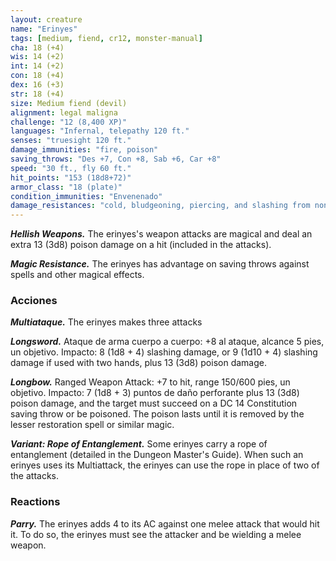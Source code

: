 ```yaml
---
layout: creature
name: "Erinyes"
tags: [medium, fiend, cr12, monster-manual]
cha: 18 (+4)
wis: 14 (+2)
int: 14 (+2)
con: 18 (+4)
dex: 16 (+3)
str: 18 (+4)
size: Medium fiend (devil)
alignment: legal maligna
challenge: "12 (8,400 XP)"
languages: "Infernal, telepathy 120 ft."
senses: "truesight 120 ft."
damage_immunities: "fire, poison"
saving_throws: "Des +7, Con +8, Sab +6, Car +8"
speed: "30 ft., fly 60 ft."
hit_points: "153 (18d8+72)"
armor_class: "18 (plate)"
condition_immunities: "Envenenado"
damage_resistances: "cold, bludgeoning, piercing, and slashing from nonmagical weapons that aren't silvered"
---
```


***Hellish Weapons.*** The erinyes's weapon attacks are magical and deal an extra 13 (3d8) poison damage on a hit (included in the attacks).

***Magic Resistance.*** The erinyes has advantage on saving throws against spells and other magical effects.

### Acciones

***Multiataque.*** The erinyes makes three attacks

***Longsword.*** Ataque de arma cuerpo a cuerpo: +8 al ataque, alcance 5 pies, un objetivo. Impacto: 8 (1d8 + 4) slashing damage, or 9 (1d10 + 4) slashing damage if used with two hands, plus 13 (3d8) poison damage.

***Longbow.*** Ranged Weapon Attack: +7 to hit, range 150/600 pies, un objetivo. Impacto: 7 (1d8 + 3) puntos de daño perforante plus 13 (3d8) poison damage, and the target must succeed on a DC 14 Constitution saving throw or be poisoned. The poison lasts until it is removed by the lesser restoration spell or similar magic.

***Variant: Rope of Entanglement.*** Some erinyes carry a rope of entanglement (detailed in the Dungeon Master's Guide). When such an erinyes uses its Multiattack, the erinyes can use the rope in place of two of the attacks.

### Reactions

***Parry.*** The erinyes adds 4 to its AC against one melee attack that would hit it. To do so, the erinyes must see the attacker and be wielding a melee weapon.